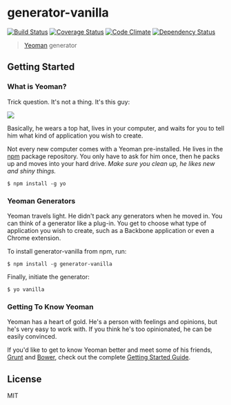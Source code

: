 # generator-vanilla

[![Build Status](https://secure.travis-ci.org/kasperisager/generator-vanilla.png?branch=master)](https://travis-ci.org/kasperisager/generator-vanilla) [![Coverage Status](https://coveralls.io/repos/kasperisager/generator-vanilla/badge.png?branch=master)](https://coveralls.io/r/kasperisager/generator-vanilla?branch=master) [![Code Climate](https://codeclimate.com/github/kasperisager/generator-vanilla.png)](https://codeclimate.com/github/kasperisager/generator-vanilla) [![Dependency Status](https://gemnasium.com/kasperisager/generator-vanilla.png)](https://gemnasium.com/kasperisager/generator-vanilla)

> [Yeoman](http://yeoman.io) generator


## Getting Started

### What is Yeoman?

Trick question. It's not a thing. It's this guy:

![](http://i.imgur.com/JHaAlBJ.png)

Basically, he wears a top hat, lives in your computer, and waits for you to tell him what kind of application you wish to create.

Not every new computer comes with a Yeoman pre-installed. He lives in the [npm](https://npmjs.org) package repository. You only have to ask for him once, then he packs up and moves into your hard drive. *Make sure you clean up, he likes new and shiny things.*

```
$ npm install -g yo
```

### Yeoman Generators

Yeoman travels light. He didn't pack any generators when he moved in. You can think of a generator like a plug-in. You get to choose what type of application you wish to create, such as a Backbone application or even a Chrome extension.

To install generator-vanilla from npm, run:

```
$ npm install -g generator-vanilla
```

Finally, initiate the generator:

```
$ yo vanilla
```

### Getting To Know Yeoman

Yeoman has a heart of gold. He's a person with feelings and opinions, but he's very easy to work with. If you think he's too opinionated, he can be easily convinced.

If you'd like to get to know Yeoman better and meet some of his friends, [Grunt](http://gruntjs.com) and [Bower](http://bower.io), check out the complete [Getting Started Guide](https://github.com/yeoman/yeoman/wiki/Getting-Started).


## License

MIT
